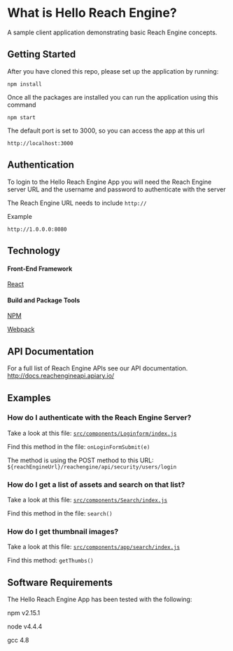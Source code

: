 # What is Hello Reach Engine?
A sample client application demonstrating basic Reach Engine concepts.

## Getting Started
After you have cloned this repo, please set up the application by running:

`npm install`

Once all the packages are installed you can run the application using this command

`npm start`

The default port is set to 3000, so you can access the app at this url

`http://localhost:3000`


## Authentication

To login to the Hello Reach Engine App you will need the Reach Engine server URL and the username and password to authenticate with the server

The Reach Engine URL needs to include `http://`

Example

`http://1.0.0.0:8080`


## Technology

#### Front-End Framework
[React](https://facebook.github.io/react/)

#### Build and Package Tools
[NPM](https://www.npmjs.com)

[Webpack](http://webpack.github.io)


## API Documentation

For a full list of Reach Engine APIs see our API documentation.
http://docs.reachengineapi.apiary.io/


## Examples

### How do I authenticate with the Reach Engine Server?
Take a look at this file:
[`src/components/Loginform/index.js`](src/components/Loginform/index.js)

Find this method in the file: `onLoginFormSubmit(e)`

The method is using the POST method to this URL:
`${reachEngineUrl}/reachengine/api/security/users/login`


### How do I get a list of assets and search on that list?
Take a look at this file: [`src/components/Search/index.js`](src/components/Search/index.js)

Find this method in the file: `search()`

### How do I get thumbnail images?
Take a look at this file:
[`src/components/app/search/index.js`](src/components/Search/index.js)

Find this method: `getThumbs()`

## Software Requirements

The Hello Reach Engine App has been tested with the following:

npm v2.15.1

node v4.4.4

gcc 4.8

